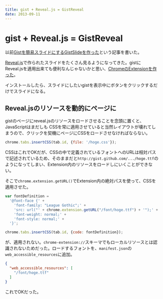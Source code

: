 ```yaml
---
title: gist + Reveal.js = GistReveal
date: 2013-09-11
---
```


# gist + Reveal.js = GistReveal

以前[Gistを簡易スライドにするGistSlideを作った](/posts/2013/gist-slide.html)という記事を書いた。

[Reveal.js](https://github.com/hakimel/reveal.js)で作られたスライドをたくさん見るようになってきた。gistにReveal.jsを適用出来ても便利なんじゃないかと思い、[ChromeのExtensionを作った]((https://github.com/1000ch/GistReveal))。

インストールしたら、スライドにしたいgistを表示中にボタンをクリックするだけでスライドになる。

## Reveal.jsのリソースを動的にページに

gistのページにreveal.jsのリソースをロードさせることを念頭に置くと、JavaScriptはまだしも
CSSを常に適用させていると当然レイアウトが壊れてしまうので、クリックを契機にページにCSSをロードさせなければならない。

```js
chrome.tabs.insertCSS(tab.id, {file: '/hoge.css'});
```

CSSはこれでOKだが、CSSの中で定義されているフォントへのURLは相対パスで記述されているため、そのままだと`http://gist.github.com/.../hoge.ttf`のようになってしまい、Extension内のリソースをロードしにいくことができない。

そこで`chrome.extension.getURL()`でExtension内の絶対パスを使って、CSSを適用させた。

```js
var fontDefinition =
  '@font-face {' +
    'font-family: "League Gothic";' +
    'src: url("' + chrome.extension.getURL("/font/hoge.ttf") + '");' +
    'font-weight: normal;' +
    'font-style: normal;' +
  '}';

chrome.tabs.insertCSS(tab.id, {code: fontDefinition});
```

が、適用されない。`chrome-extension://`スキーマでもローカルリソースとは認識されないためだった。ロードするフォントを、`manifest.json`の`web_accessible_resources`に追加。

```json
{
  "web_accessible_resources": [
    "/font/hoge.ttf"
  ]
}
```

これでOKだった。

